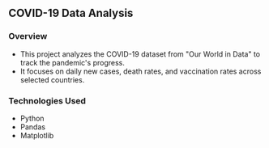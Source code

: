 ## COVID-19 Data Analysis

### Overview
- This project analyzes the COVID-19 dataset from "Our World in Data" to track the pandemic's progress. 
- It focuses on daily new cases, death rates, and vaccination rates across selected countries.

### Technologies Used
- Python
- Pandas
- Matplotlib
